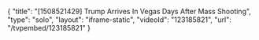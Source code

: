 {
    "title": "[1508521429] Trump Arrives In Vegas Days After Mass Shooting",
    "type": "solo",
    "layout": "iframe-static",
    "videoId": "123185821",
    "url": "\/tvpembed\/123185821"
}